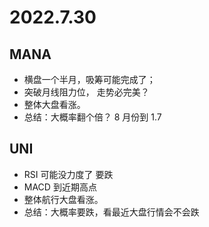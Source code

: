 # 2022.7.30

## MANA

- 横盘一个半月，吸筹可能完成了；
- 突破月线阻力位， 走势必完美？
- 整体大盘看涨。
- 总结：大概率翻个倍？ 8 月份到 1.7

## UNI

- RSI 可能没力度了 要跌
- MACD 到近期高点
- 整体航行大盘看涨。
- 总结：大概率要跌，看最近大盘行情会不会跌

